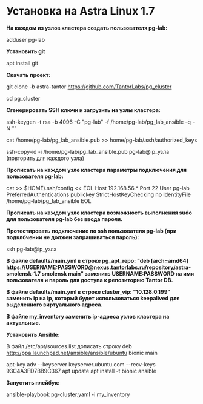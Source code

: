 # Установка на Astra Linux 1.7

**На каждом из узлов кластера создать пользователя pg-lab:**

adduser pg-lab

**Установить git**

apt install git

**Скачать проект:**

git clone -b astra-tantor https://github.com/TantorLabs/pg_cluster

cd pg_cluster


**Сгенерировать SSH ключи и загрузить на узлы кластера:**

ssh-keygen -t rsa -b 4096 -C "pg-lab" -f /home/pg-lab/pg_lab_ansible -q -N ""


cat /home/pg-lab/pg_lab_ansible.pub >> home/pg-lab/.ssh/authorized_keys


 ssh-copy-id -i /home/pg-lab/pg_lab_ansible.pub pg-lab@ip_узла  (повторить для каждого узла)


**Прописать на каждом узле кластера параметры подключения для пользователя pg-lab:**

cat >> $HOME/.ssh/config << EOL
Host 192.168.56.*
     Port 22
     User pg-lab
     PreferredAuthentications publickey
     StrictHostKeyChecking no
     IdentityFile /home/pg-lab/pg_lab_ansible
EOL


**Прописать на каждом узле кластера возможность выполнения sudo для пользователя pg-lab без ввода пароля.**



**Протестировать подключение по ssh пользователя pg-lab (при подклбчении не должен запрашиваться пароль):**

ssh pg-lab@ip_узла


**В файле defaults/main.yml в строке pg_apt_repo: "deb [arch=amd64] https://USERNAME:PASSWORD@nexus.tantorlabs.ru/repository/astra-smolensk-1.7 smolensk main" заменить USERNAME:PASSWORD на имя пользователя и пароль для доступа к репозиторию Tantor DB.**



**В файле defaults/main.yml в строке cluster_vip: "10.128.0.199" заменить ip на ip, который будет использоваться keepalived для выделенного виртуального адреса.**



**В файле my_inventory заменить ip-адреса узлов кластера на актуальные.**



**Установить Ansible:**

В файл /etc/apt/sources.list дописать строку deb http://ppa.launchpad.net/ansible/ansible/ubuntu bionic main

apt-key adv --keyserver keyserver.ubuntu.com --recv-keys 93C4A3FD7BB9C367
apt update
apt install -t bionic ansible



**Запустить плейбук:**

ansible-playbook pg-cluster.yaml -i my_inventory
